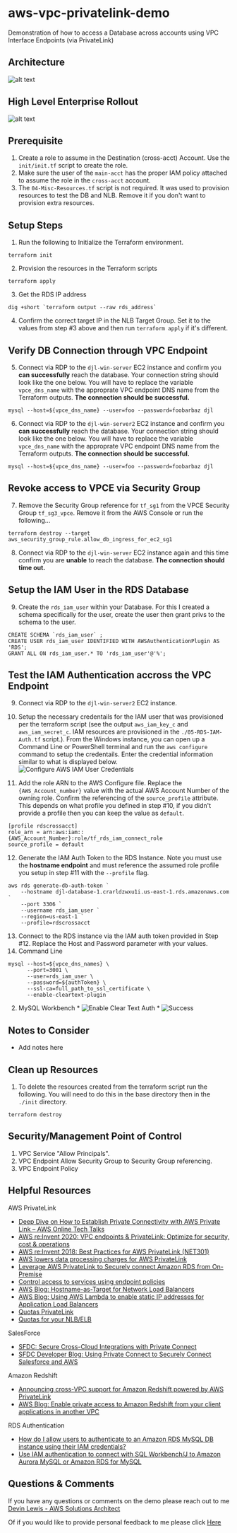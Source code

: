 # aws-vpc-privatelink-demo
Demonstration of how to access a Database across accounts using VPC Interface Endpoints (via PrivateLink)

## Architecture
![alt text](https://github.com/gravelgrinder/aws-vpc-privatelink-demo/blob/main/images/architecture-diagram.png?raw=true)

## High Level Enterprise Rollout
![alt text](https://github.com/gravelgrinder/aws-vpc-privatelink-demo/blob/main/images/architecture-diagram-high-level.png?raw=true)

## Prerequisite
1. Create a role to assume in the Destination (cross-acct) Account.  Use the `init/init.tf` script to create the role.
2. Make sure the user of the `main-acct` has the proper IAM policy attached to assume the role in the `cross-acct` account.
3. The `04-Misc-Resources.tf` script is not required.  It was used to provision resources to test the DB and NLB.  Remove it if you don't want to provision extra resources.

## Setup Steps
1. Run the following to Initialize the Terraform environment.

```
terraform init
```

2. Provision the resources in the Terraform scripts

```
terraform apply
```

3. Get the RDS IP address
```
dig +short `terraform output --raw rds_address`
```

4. Confirm the correct target IP in the NLB Target Group.  Set it to the values from step #3 above and then run `terraform apply` if it's different.

## Verify DB Connection through VPC Endpoint
5. Connect via RDP to the `djl-win-server` EC2 instance and confirm you __**can successfully**__ reach the database.  Your connection string should look like the one below.  You will have to replace the variable `vpce_dns_name` with the approprate VPC endpoint DNS name from the Terraform outputs.  __The connection should be successful.__
```
mysql --host=${vpce_dns_name} --user=foo --password=foobarbaz djl
```

6. Connect via RDP to the `djl-win-server2` EC2 instance and confirm you __**can successfully**__ reach the database.  Your connection string should look like the one below.  You will have to replace the variable `vpce_dns_name` with the approprate VPC endpoint DNS name from the Terraform outputs.  __The connection should be successful.__
```
mysql --host=${vpce_dns_name} --user=foo --password=foobarbaz djl
``` 

## Revoke access to VPCE via Security Group
7. Remove the Security Group reference for `tf_sg1` from the VPCE Security Group `tf_sg3_vpce`.  Remove it from the AWS Console or run the following...
```
terraform destroy --target aws_security_group_rule.allow_db_ingress_for_ec2_sg1
```

8. Connect via RDP to the `djl-win-server` EC2 instance again and this time confirm you are __**unable**__ to reach the database.  __**The connection should time out.**__

## Setup the IAM User in the RDS Database
9. Create the `rds_iam_user` within your Database.  For this I created a schema specifically for the user, create the user then grant privs to the schema to the user.
```
CREATE SCHEMA `rds_iam_user` ;
CREATE USER rds_iam_user IDENTIFIED WITH AWSAuthenticationPlugin AS 'RDS';
GRANT ALL ON rds_iam_user.* TO 'rds_iam_user'@'%';            
```

## Test the IAM Authentication accross the VPC Endpoint
9. Connect via RDP to the `djl-win-server2` EC2 instance.  

10. Setup the necessary credentails for the IAM user that was provisioned per the terraform script (see the output `aws_iam_key_c` and `aws_iam_secret_c`.  IAM resources are provisioned in the `./05-RDS-IAM-Auth.tf` script.).  From the Windows instance, you can open up a Command Line or PowerShell terminal and run the `aws configure` command to setup the credentails.  Enter the credential information similar to what is displayed below.
![Configure AWS IAM User Credentials](https://github.com/gravelgrinder/aws-vpc-privatelink-demo/blob/main/images/iam-configure-creds.png?raw=true)

11. Add the role ARN to the AWS Configure file.  Replace the `{AWS_Account_number}` value with the actual AWS Account Number of the owning role.  Confirm the referencing of the `source_profile` attribute.  This depends on what profile you defined in step #10, if you didn't provide a profile then you can keep the value as `default`.
```
[profile rdscrossacct]
role_arn = arn:aws:iam::{AWS_Account_Number}:role/tf_rds_iam_connect_role
source_profile = default
```

12. Generate the IAM Auth Token to the RDS Instance.  Note you must use the __**hostname endpoint**__ and must reference the assumed role profile you setup in step #11 with the `--profile` flag.
```
aws rds generate-db-auth-token `
    --hostname djl-database-1.crarldzwxu1i.us-east-1.rds.amazonaws.com `
    --port 3306 `
    --username rds_iam_user `
    --region=us-east-1 `
    --profile=rdscrossacct
```

13. Connect to the RDS instance via the IAM auth token provided in Step #12.  Replace the Host and Password parameter with your values.
  1. Command Line
```
mysql --host=${vpce_dns_names} \
      --port=3001 \
      --user=rds_iam_user \
      --password=${authToken} \
      --ssl-ca=full_path_to_ssl_certificate \
      --enable-cleartext-plugin 
```
  2. MySQL Workbench
    * ![Enable Clear Text Auth](https://github.com/gravelgrinder/aws-vpc-privatelink-demo/blob/main/images/mysql-workbench-enable-cleartext-auth.png?raw=true)
    * ![Success](https://github.com/gravelgrinder/aws-vpc-privatelink-demo/blob/main/images/mysql-workbench-enable-success.png?raw=true)




## Notes to Consider
* Add notes here

## Clean up Resources
1. To delete the resources created from the terraform script run the following.  You will need to do this in the base directory then in the `./init` directory.
```
terraform destroy
```


## Security/Management Point of Control
1. VPC Service "Allow Principals".
2. VPC Endpoint Allow Security Group to Security Group referencing.
3. VPC Endpoint Policy

## Helpful Resources
AWS PrivateLink
* [Deep Dive on How to Establish Private Connectivity with AWS Private Link – AWS Online Tech Talks](https://www.youtube.com/watch?v=weN2sCKFquA)
* [AWS re:Invent 2020: VPC endpoints & PrivateLink: Optimize for security, cost & operations](https://www.youtube.com/watch?v=LNf8jjBt72Y&list=PL2yQDdvlhXf-0zqlk2CIWszLXvyxL6sHi)
* [AWS re:Invent 2018: Best Practices for AWS PrivateLink (NET301)](https://www.youtube.com/watch?v=85DbVGLXw3Y)
* [AWS lowers data processing charges for AWS PrivateLink](https://aws.amazon.com/about-aws/whats-new/2021/07/aws-lowers-data-processing-charges-aws-privatelink/)
* [Leverage AWS PrivateLink to Securely connect Amazon RDS from On-Premise](https://someshsrivastava1983.medium.com/leverage-aws-privatelink-to-securely-connect-amazon-rds-from-on-premise-9bf4bd3184b3)
* [Control access to services using endpoint policies](https://docs.aws.amazon.com/vpc/latest/privatelink/vpc-endpoints-access.html)
* [AWS Blog: Hostname-as-Target for Network Load Balancers](https://aws.amazon.com/blogs/networking-and-content-delivery/hostname-as-target-for-network-load-balancers/)
* [AWS Blog: Using AWS Lambda to enable static IP addresses for Application Load Balancers](https://aws.amazon.com/blogs/networking-and-content-delivery/using-aws-lambda-to-enable-static-ip-addresses-for-application-load-balancers/#:~:text=An%20IP%2Daddress%2Dbased%20target,create%20the%20resources%20for%20us)
* [Quotas PrivateLink](https://docs.aws.amazon.com/vpc/latest/privatelink/vpc-limits-endpoints.html)
* [Quotas for your NLB/ELB](https://docs.aws.amazon.com/elasticloadbalancing/latest/network/load-balancer-limits.html)

SalesForce
* [SFDC: Secure Cross-Cloud Integrations with Private Connect](https://help.salesforce.com/s/articleView?id=sf.private_connect_overview.htm&type=5)
* [SFDC Developer Blog: Using Private Connect to Securely Connect Salesforce and AWS](https://developer.salesforce.com/blogs/2020/10/using-private-connect-to-securely-connect-data-between-salesforce-and-aws)

Amazon Redshift
* [Announcing cross-VPC support for Amazon Redshift powered by AWS PrivateLink](https://aws.amazon.com/about-aws/whats-new/2021/04/announcing-cross-vpc-support-for-amazon-redshift-powered-by-aws-privatelink/)
* [AWS Blog: Enable private access to Amazon Redshift from your client applications in another VPC](https://aws.amazon.com/blogs/big-data/enable-private-access-to-amazon-redshift-from-your-client-applications-in-another-vpc/)

RDS Authentication
* [How do I allow users to authenticate to an Amazon RDS MySQL DB instance using their IAM credentials?](https://aws.amazon.com/premiumsupport/knowledge-center/users-connect-rds-iam/)
* [Use IAM authentication to connect with SQL Workbench/J to Amazon Aurora MySQL or Amazon RDS for MySQL](https://aws.amazon.com/blogs/database/use-iam-authentication-to-connect-with-sql-workbenchj-to-amazon-aurora-mysql-or-amazon-rds-for-mysql/)



## Questions & Comments
If you have any questions or comments on the demo please reach out to me [Devin Lewis - AWS Solutions Architect](mailto:lwdvin@amazon.com?subject=AWS%2FTerraform%20FMS%20VPC%20PrivateLink%20Demo%20%28aws-vpc-privatelink-demo%29)

Of if you would like to provide personal feedback to me please click [Here](https://feedback.aws.amazon.com/?ea=lwdvin&fn=Devin&ln=Lewis)
